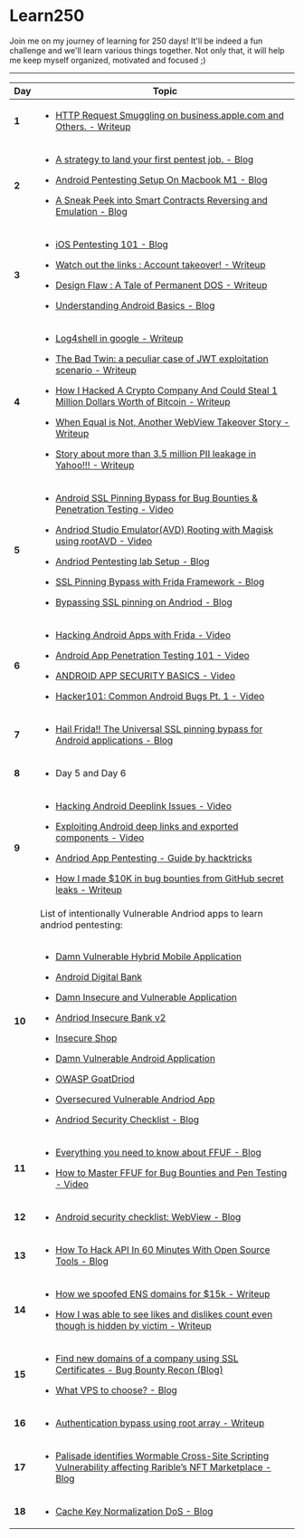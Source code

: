 # Learn250

Join me on my journey of learning for 250 days! It'll be indeed a fun challenge and we'll learn various things together. Not only that, it will help me keep myself organized, motivated and focused ;)
 

-------
Day | Topic
------- | ---
**1** | [<ul><li>HTTP Request Smuggling on business.apple.com and Others. - Writeup</li></ul>](https://medium.com/@StealthyBugs/http-request-smuggling-on-business-apple-com-and-others-2c43e81bcc52)
**2**|[<ul><li>A strategy to land your first pentest job. - Blog</li></ul>](https://blog.pentesterlab.com/a-strategy-to-land-your-first-pentest-job-25209a351689)[<ul><li>Android Pentesting Setup On Macbook M1 - Blog</li></ul>](https://magarajay538.medium.com/android-pentesting-setup-on-macbook-m1-d2f1f0a8db4b)[<ul><li>A Sneak Peek into Smart Contracts Reversing and Emulation - Blog</li></ul>](https://www.shielder.com/blog/2022/04/a-sneak-peek-into-smart-contracts-reversing-and-emulation/)
**3**|[<ul><li>iOS Pentesting 101 - Blog </li></ul>](https://www.cobalt.io/blog/ios-pentesting-101)[<ul><li>Watch out the links : Account takeover! - Writeup</li></ul>](https://medium.com/@akashhamal0x01/watch-out-the-links-account-takeover-32b9315390a7)[<ul><li>Design Flaw : A Tale of Permanent DOS - Writeup</li></ul>](https://medium.com/@akashhamal0x01/design-flaw-a-tale-of-permanent-dos-a9ef05181083)[<ul><li>Understanding Android Basics - Blog</li></ul>](https://payatu.com/blog/amit/Need-to-know-Android)
**4**|[<ul><li>Log4shell in google - Writeup</li></ul>](https://medium.com/@amnotacat/log4shell-in-google-1337-00-144684269bf8)[<ul><li>The Bad Twin: a peculiar case of JWT exploitation scenario - Writeup</li></ul>](https://medium.com/@sandh0t/the-bad-twin-a-peculiar-case-of-jwt-exploitation-scenario-1efa03e891c0)[<ul><li>How I Hacked A Crypto Company And Could Steal 1 Million Dollars Worth of Bitcoin - Writeup</li></ul>](https://zoidsec.medium.com/how-i-hacked-a-crypto-company-and-could-steal-1-million-dollars-worth-of-bitcoin-3174434b382c)[<ul><li>When Equal is Not, Another WebView Takeover Story - Writeup</li></ul>](https://valsamaras.medium.com/when-equal-is-not-another-webview-takeover-story-730be8d6e202)[<ul><li>Story about more than 3.5 million PII leakage in Yahoo!!! - Writeup</ul></li>](https://dhakalbibek.medium.com/story-about-more-than-3-5-million-pii-leakage-in-yahoo-3a530210dcc6)
**5**|[<ul><li>Android SSL Pinning Bypass for Bug Bounties & Penetration Testing - Video</li></ul>](https://www.youtube.com/watch?v=ENyEcwLaz-A&t=245s&ab_channel=HacktifyCyberSecurity)[<ul><li>Andriod Studio Emulator(AVD) Rooting with Magisk using rootAVD - Video</li></ul>](https://www.youtube.com/watch?v=JR4gDRYzY2c&ab_channel=AndroidAppSec)[<ul><li>Andriod Pentesting lab Setup - Blog</li></ul>](https://payatu.com/blog/amit/android_pentesting_lab)[<ul><li>SSL Pinning Bypass with Frida Framework - Blog</li></ul>](https://medium.com/@pranavggang/ssl-pinning-bypass-with-frida-framework-6fb71ca43e33)[<ul><li>Bypassing SSL pinning on Andriod - Blog</ul>](https://joshspicer.com/ssl-pinning-android)
**6**|[<ul><li>Hacking Android Apps with Frida - Video</li></ul>](https://www.youtube.com/watch?v=iMNs8YAy6pk&ab_channel=sambal0x)[<ul><li>Android App Penetration Testing 101 - Video</li></ul>](https://www.youtube.com/watch?v=2uwhrfXCl4I&t=584s&ab_channel=WildWestHackin%27Fest)[<ul><li>ANDROID APP SECURITY BASICS - Video</li></ul>](https://www.youtube.com/watch?v=a8Gh7d8GebA&ab_channel=FarahHawa)[<ul><li>Hacker101: Common Android Bugs Pt. 1 - Video</li></ul>](https://www.youtube.com/watch?v=sQ_34dI_geU&ab_channel=HackerOne)
**7**|[<ul><li>Hail Frida!! The Universal SSL pinning bypass for Android applications - Blog</li></ul>](https://infosecwriteups.com/hail-frida-the-universal-ssl-pinning-bypass-for-android-e9e1d733d29)
**8**|<ul><li>Day 5 and Day 6</li></ul>
**9**|[<ul><li>Hacking Android Deeplink Issues - Video</li></ul>](https://www.youtube.com/watch?v=jn2qkLH_wjU&t=1412s&ab_channel=HackingSimplified)[<ul><li>Exploiting Android deep links and exported components - Video</li></ul>](https://www.youtube.com/watch?v=lg1sN8njSYs&t=1344s&ab_channel=B3nacSec)[<ul><li>Andriod App Pentesting - Guide by hacktricks</li></ul>](https://book.hacktricks.xyz/mobile-apps-pentesting/android-app-pentesting)[<ul><li>How I made $10K in bug bounties from GitHub secret leaks - Writeup</li></ul>](https://tillsongalloway.com/finding-sensitive-information-on-github/index.html)
**10**|List of intentionally Vulnerable Andriod apps to learn andriod pentesting:<br><br>[<ul><li>Damn Vulnerable Hybrid Mobile Application</li></ul>](https://github.com/logicalhacking/DVHMA)[<ul><li>Android Digital Bank</li></ul>](https://github.com/CyberScions/Digitalbank)[<ul><li>Damn Insecure and Vulnerable Application</li></ul>](https://github.com/payatu/diva-android)[<ul><li>Andriod Insecure Bank v2</li></ul>](https://github.com/dineshshetty/Android-InsecureBankv2)[<ul><li>Insecure Shop</li></ul>](https://github.com/optiv/InsecureShop)[<ul><li>Damn Vulnerable Android Application</li></ul>](https://code.google.com/archive/p/dvaa/)[<ul><li>OWASP GoatDriod</li></ul>](https://github.com/jackMannino/OWASP-GoatDroid-Project)[<ul><li>Oversecured Vulnerable Andriod App</li></ul>](https://github.com/oversecured/ovaa)[<ul><li>Andriod Security Checklist - Blog</li></ul>](https://blog.oversecured.com/)
**11**|[<ul><li>Everything you need to know about FFUF - Blog</li></ul>](https://codingo.io/tools/ffuf/bounty/2020/09/17/everything-you-need-to-know-about-ffuf.html)[<ul><li>How to Master FFUF for Bug Bounties and Pen Testing - Video</li></ul>](https://www.youtube.com/watch?v=iLFkxAmwXF0&ab_channel=codingo)
**12**|[<ul><li>Android security checklist: WebView - Blog</li></ul>](https://blog.oversecured.com/Android-security-checklist-webview/)
**13**|[<ul><li>How To Hack API In 60 Minutes With Open Source Tools - Blog</li></ul>](https://www.wallarm.com/what/how-to-hack-api-in-60-minutes-with-open-source)
**14**|[<ul><li>How we spoofed ENS domains for $15k - Writeup</li></ul>](https://medium.com/@hacxyk/how-we-spoofed-ens-domains-52acea2079f6)[<ul><li>How I was able to see likes and dislikes count even though is hidden by victim - Writeup</li></ul>](https://bloggerrando.blogspot.com/2022/04/15-1.html)
**15**|[<ul><li>Find new domains of a company using SSL Certificates - Bug Bounty Recon (Blog)</li></ul>](https://www.cyberick.com/post/find-new-domains-of-a-company-using-ssl-certificates-bug-bounty-recon)[<ul><li>What VPS to choose? - Blog</li></ul>](https://zonduu.medium.com/what-vps-to-choose-1631f059b0a)
**16**|[<ul><li>Authentication bypass using root array -  Writeup </li></ul>](https://infosecwriteups.com/authentication-bypass-using-root-array-4a179242b9f7)
**17**|[<ul><li>Palisade identifies Wormable Cross-Site Scripting Vulnerability affecting Rarible’s NFT Marketplace - Blog</li></ul>](https://palisade.consulting/blog/rarible-vulnerability)
**18**|[<ul><li>Cache Key Normalization DoS - Blog</li></ul>](https://youst.in/posts/cache-key-normalization-denial-of-service/)

